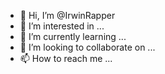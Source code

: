 - 👋 Hi, I’m @IrwinRapper
- 👀 I’m interested in ...
- 🌱 I’m currently learning ...
- 💞️ I’m looking to collaborate on ...
- 📫 How to reach me ...

<!---
IrwinRapper/IrwinRapper is a ✨ special ✨ repository because its `README.md` (this file) appears on your GitHub profile.
You can click the Preview link to take a look at your changes.
--->

